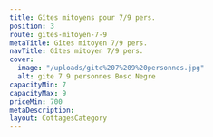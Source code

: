 ```yaml
---
title: Gîtes mitoyens pour 7/9 pers.
position: 3
route: gites-mitoyen-7-9
metaTitle: Gîtes mitoyen 7/9 pers.
navTitle: Gîtes mitoyen 7/9 pers.
cover:
  image: "/uploads/gite%207%209%20personnes.jpg"
  alt: gite 7 9 personnes Bosc Negre
capacityMin: 7
capacityMax: 9
priceMin: 700
metaDescription: 
layout: CottagesCategory
---
```



